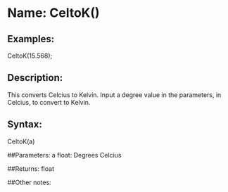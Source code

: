 # Name: CeltoK()

## Examples:
CeltoK(15.568);

## Description:
This converts Celcius to Kelvin. Input a degree value in the parameters, in Celcius, to convert to Kelvin.

## Syntax:
CeltoK(a)

##Parameters: 
a float: Degrees Celcius

##Returns:
float

##Other notes:

